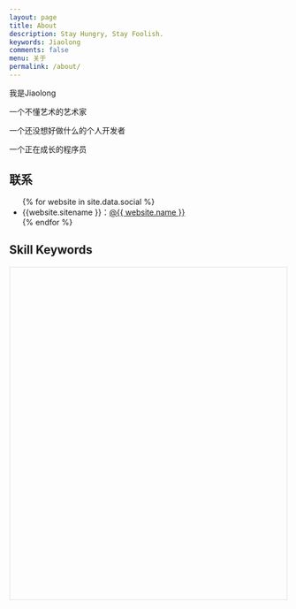 ```yaml
---
layout: page
title: About
description: Stay Hungry, Stay Foolish.
keywords: Jiaolong
comments: false
menu: 关于
permalink: /about/
---
```


我是Jiaolong

一个不懂艺术的艺术家

一个还没想好做什么的个人开发者

一个正在成长的程序员

## 联系

<ul>
{% for website in site.data.social %}
<li>{{website.sitename }}：<a href="{{ website.url }}" target="_blank">@{{ website.name }}</a></li>
{% endfor %}
<!-- {% if site.url contains 'jiaolong.space' %}
<li>
<img style="height:192px;width:192px;border:1px solid lightgrey;" src="{{ assets_base_url }}/assets/images/qrcode.jpg"/>
</li>
{% endif %} -->
</ul>


## Skill Keywords
<div class="aboutme" style="border: 2px solid #eee;position: relative; transform: translate(-50%,0%);left: 50%;">
<svg id="mindmap" style="width: 900px;     height: 600px; "></svg>
</div>
<script src="https://cdn.jsdelivr.net/npm/d3@6.6.0"></script><script src="https://cdn.jsdelivr.net/npm/markmap-view@0.2.3"></script>
<script>((e,t,r)=>{const{Markmap:n}=e();window.mm=n.create("svg#mindmap",null==t?void 0:t(),r)})(()=>window.markmap,t=>{return t=t||window.d3,{color:(n=t.scaleOrdinal(t.schemeCategory10),t=>n(t.p.i))};var n},{"t":"heading","d":1,"p":{"lines":[0,1]},"v":"技能树","c":[{"t":"heading","d":2,"p":{"lines":[2,3]},"v":"后端","c":[{"t":"heading","d":3,"p":{"lines":[4,5]},"v":"Java","c":[{"t":"list_item","d":5,"p":{"lines":[6,7]},"v":"基础","c":[{"t":"list_item","d":7,"p":{"lines":[8,9]},"v":"基础"},{"t":"list_item","d":7,"p":{"lines":[9,10]},"v":"集合"},{"t":"list_item","d":7,"p":{"lines":[10,11]},"v":"多线程"},{"t":"list_item","d":7,"p":{"lines":[11,12]},"v":"反射"}]},{"t":"list_item","d":5,"p":{"lines":[13,14]},"v":"Web"},{"t":"list_item","d":5,"p":{"lines":[14,15]},"v":"框架","c":[{"t":"list_item","d":7,"p":{"lines":[16,17]},"v":"Spring","c":[{"t":"list_item","d":9,"p":{"lines":[18,19]},"v":"SpringMVC"},{"t":"list_item","d":9,"p":{"lines":[19,20]},"v":"SpringBoot"},{"t":"list_item","d":9,"p":{"lines":[20,21]},"v":"SpringCloud"},{"t":"list_item","d":9,"p":{"lines":[21,22]},"v":"SpringSecurit"}]},{"t":"list_item","d":7,"p":{"lines":[23,24]},"v":"MyBatis"},{"t":"list_item","d":7,"p":{"lines":[24,25]},"v":"Shiro"}]}]}]},{"t":"heading","d":2,"p":{"lines":[26,27]},"v":"前端","c":[{"t":"heading","d":3,"p":{"lines":[28,29]},"v":"基础","c":[{"t":"list_item","d":5,"p":{"lines":[30,31]},"v":"HTML"},{"t":"list_item","d":5,"p":{"lines":[31,32]},"v":"CSS"},{"t":"list_item","d":5,"p":{"lines":[32,33]},"v":"jQuery"},{"t":"list_item","d":5,"p":{"lines":[33,34]},"v":"JavaScript"}]},{"t":"heading","d":3,"p":{"lines":[35,36]},"v":"框架","c":[{"t":"list_item","d":5,"p":{"lines":[37,38]},"v":"Vue"}]}]},{"t":"heading","d":2,"p":{"lines":[39,40]},"v":"操作系统","c":[{"t":"heading","d":3,"p":{"lines":[41,42]},"v":"Linux"}]},{"t":"heading","d":2,"p":{"lines":[43,44]},"v":"数据库","c":[{"t":"heading","d":3,"p":{"lines":[45,46]},"v":"MySQL"}]}]})
</script>


<!-- {% for skill in site.data.skills %}
### {{ skill.name }}
<div class="btn-inline">
{% for keyword in skill.keywords %}
<button class="btn btn-outline" type="button">{{ keyword }}</button>
{% endfor %}
</div>
{% endfor %}
 -->